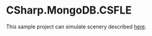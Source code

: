 # CSharp.MongoDB.CSFLE

This sample project can simulate scenery described [here](https://www.mongodb.com/community/forums/t/csfle-problem-when-try-update-array-field-filtering-field-by-the-same-field-name-present-in-csfle-schema-map/179638).
